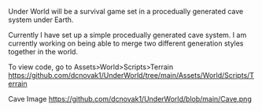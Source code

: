Under World will be a survival game set in a procedually generated cave system under Earth.

Currently I have set up a simple procedually generated cave system. I am currently working on being able to merge two different generation styles together in the world.

To view code, go to Assets>World>Scripts>Terrain
https://github.com/dcnovak1/UnderWorld/tree/main/Assets/World/Scripts/Terrain

Cave Image
https://github.com/dcnovak1/UnderWorld/blob/main/Cave.png
